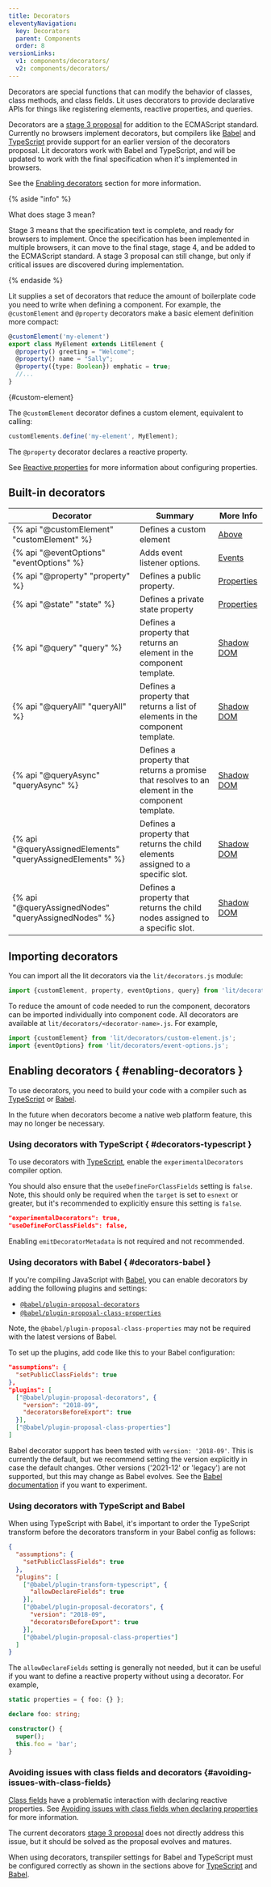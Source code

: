 ```yaml
---
title: Decorators
eleventyNavigation:
  key: Decorators
  parent: Components
  order: 8
versionLinks:
  v1: components/decorators/
  v2: components/decorators/
---
```


Decorators are special functions that can modify the behavior of classes, class methods, and class fields. Lit uses decorators to provide declarative APIs for things like registering elements, reactive properties, and queries.

Decorators are a [stage 3 proposal](https://github.com/tc39/proposal-decorators) for addition to the ECMAScript standard. Currently no browsers implement decorators, but compilers like [Babel](https://babeljs.io/) and [TypeScript](https://www.typescriptlang.org/) provide support for an earlier version of the decorators proposal. Lit decorators work with Babel and TypeScript, and will be updated to work with the final specification when it's implemented in browsers.

See the [Enabling decorators](#enabling-decorators) section for more information.

{% aside "info" %}

What does stage 3 mean?

Stage 3 means that the specification text is complete, and ready for browsers to implement. Once the specification has been implemented in multiple browsers, it can move to the final stage, stage 4, and be added to the ECMAScript standard. A stage 3 proposal can still change, but only if critical issues are discovered during implementation.

{% endaside %}



Lit supplies a set of decorators that reduce the amount of boilerplate code you need to write when defining a component. For example, the `@customElement` and `@property` decorators make a basic element definition more compact:

```ts
@customElement('my-element')
export class MyElement extends LitElement {
  @property() greeting = "Welcome";
  @property() name = "Sally";
  @property({type: Boolean}) emphatic = true;
  //...
}
```
{#custom-element}

The `@customElement` decorator defines a custom element, equivalent to calling:

```js
customElements.define('my-element', MyElement);
```

The `@property` decorator declares a reactive property.

See [Reactive properties](/docs/components/properties/) for more information about configuring properties.

## Built-in decorators

| Decorator | Summary | More Info |
|-----------|---------|--------------|
| {% api "@customElement" "customElement" %} | Defines a custom element | [Above](#custom-element) |
| {% api "@eventOptions" "eventOptions" %} | Adds event listener options. | [Events](/docs/components/events/#event-options-decorator) |
| {% api "@property" "property" %} | Defines a public property. | [Properties](/docs/components/properties/#declare-with-decorators) |
| {% api "@state" "state" %} | Defines a private state property | [Properties](/docs/components/properties/#declare-with-decorators) |
| {% api "@query" "query" %} | Defines a property that returns an element in the component template. | [Shadow DOM](/docs/components/shadow-dom/#query) |
| {% api "@queryAll" "queryAll" %} | Defines a property that returns a list of elements in the component template. | [Shadow DOM](/docs/components/shadow-dom/#query-all) |
| {% api "@queryAsync" "queryAsync" %} | Defines a property that returns a promise that resolves to an element in the component template. | [Shadow DOM](/docs/components/shadow-dom/#query-async) |
| {% api "@queryAssignedElements" "queryAssignedElements" %} | Defines a property that returns the child elements assigned to a specific slot. | [Shadow DOM](/docs/components/shadow-dom/#query-assigned-nodes) |
| {% api "@queryAssignedNodes" "queryAssignedNodes" %} | Defines a property that returns the child nodes assigned to a specific slot. | [Shadow DOM](/docs/components/shadow-dom/#query-assigned-nodes) |

## Importing decorators

You can import all the lit decorators via the `lit/decorators.js` module:

```js
import {customElement, property, eventOptions, query} from 'lit/decorators.js';
```

To reduce the amount of code needed to run the component, decorators can be imported individually into component code. All decorators are available at `lit/decorators/<decorator-name>.js`. For example,

```js
import {customElement} from 'lit/decorators/custom-element.js';
import {eventOptions} from 'lit/decorators/event-options.js';
```

## Enabling decorators { #enabling-decorators }

To use decorators, you need to build your code with a compiler such as [TypeScript](#decorators-typescript) or [Babel](#decorators-babel).

In the future when decorators become a native web platform feature, this may no longer be necessary.

### Using decorators with TypeScript { #decorators-typescript }

To use decorators with [TypeScript](https://www.typescriptlang.org/docs/handbook/decorators.html), enable the `experimentalDecorators` compiler option.

You should also ensure that the `useDefineForClassFields` setting is `false`. Note, this should only be required when the `target` is set to `esnext` or greater, but it's recommended to explicitly ensure this setting is `false`.

```json
"experimentalDecorators": true,
"useDefineForClassFields": false,
```

Enabling `emitDecoratorMetadata` is not required and not recommended.

### Using decorators with Babel  { #decorators-babel }

If you're compiling JavaScript with [Babel](https://babeljs.io/docs/en/), you can enable decorators by adding the following plugins and settings:

*   [`@babel/plugin-proposal-decorators`](https://babeljs.io/docs/en/babel-plugin-proposal-decorators)
*   [`@babel/plugin-proposal-class-properties`](https://babeljs.io/docs/en/babel-plugin-proposal-class-properties)

Note, the `@babel/plugin-proposal-class-properties` may not be required with the latest versions of Babel.

To set up the plugins, add code like this to your Babel configuration:

```json
"assumptions": {
  "setPublicClassFields": true
},
"plugins": [
  ["@babel/plugin-proposal-decorators", {
    "version": "2018-09",
    "decoratorsBeforeExport": true
  }],
  ["@babel/plugin-proposal-class-properties"]
]
```

<div class="alert alert-info">

Babel decorator support has been tested with `version: '2018-09'`. This is currently the default, but we recommend setting the version explicitly in case the default changes. Other versions ('2021-12' or 'legacy') are not supported, but this may change as Babel evolves. See the [Babel documentation](https://babeljs.io/docs/en/babel-plugin-proposal-decorators#options) if you want to experiment.

</div>

### Using decorators with TypeScript and Babel

When using TypeScript with Babel, it's important to order the TypeScript transform before the decorators transform in your Babel config as follows:

```json
{
  "assumptions": {
    "setPublicClassFields": true
  },
  "plugins": [
    ["@babel/plugin-transform-typescript", {
      "allowDeclareFields": true
    }],
    ["@babel/plugin-proposal-decorators", {
      "version": "2018-09",
      "decoratorsBeforeExport": true
    }],
    ["@babel/plugin-proposal-class-properties"]
  ]
}
```

The `allowDeclareFields` setting is generally not needed, but it can be useful if you want to define a reactive property without using a decorator. For example,

```ts
static properties = { foo: {} };

declare foo: string;

constructor() {
  super();
  this.foo = 'bar';
}
```

### Avoiding issues with class fields and decorators {#avoiding-issues-with-class-fields}

[Class fields](https://developer.mozilla.org/en-US/docs/Web/JavaScript/Reference/Classes/Public_class_fields) have a problematic interaction with declaring reactive properties. See [Avoiding issues with class fields when declaring properties](/docs/components/properties/#avoiding-issues-with-class-fields) for more information.

The current decorators [stage 3 proposal](https://github.com/tc39/proposal-decorators) does not directly address this issue, but it should be solved as the proposal evolves and matures.

When using decorators, transpiler settings for Babel and TypeScript must be configured correctly as shown in the sections above for [TypeScript](#decorators-typescript) and [Babel](#decorators-babel).
